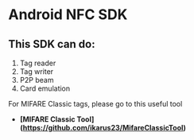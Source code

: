 # Android NFC SDK

## This SDK can do:
1. Tag reader
2. Tag writer
3. P2P beam
4. Card emulation

For MIFARE Classic tags, please go to this useful tool
* **[MIFARE Classic Tool]
  (https://github.com/ikarus23/MifareClassicTool)**
